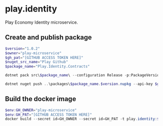 # play.identity
Play Economy Identity microservice.

## Create and publish package
```powershell
$version="1.0.2"
$owner="play-microservice"
$gh_pat="[GITHUB ACCESS TOKEN HERE]"
$nuget_src_name="Play Github"
$package_name="Play.Identity.Contracts"

dotnet pack src\$package_name\ --configuration Release -p:PackageVersion=$version -p:RepositoryUrl=https://github.com/$owner/play.identity -o ..\packages

dotnet nuget push ..\packages\$package_name.$version.nupkg --api-key $gh_pat --source $nuget_src_name
```

## Build the docker image
```powershell
$env:GH_OWNER="play-microservice"
$env:GH_PAT="[GITHUB ACCESS TOKEN HERE]"
docker build --secret id=GH_OWNER --secret id=GH_PAT -t play.identity:$version .
```
